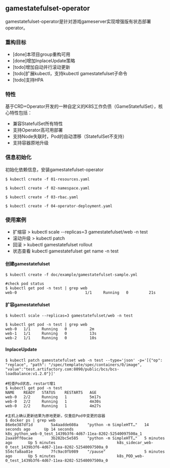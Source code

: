 ## gamestatefulset-operator

gamestatefulset-operator是针对游戏gameserver实现增强版有状态部署operator。 

### 重构目标

* [done]本项目group重构可用
* [done]增加InplaceUpdate策略
* [todo]增加自动并行滚动更新
* [todo]扩展kubectl，支持kubectl gamestatefulset子命令
* [todo]支持HPA

### 特性

基于CRD+Operator开发的一种自定义的K8S工作负债（GameStatefulSet），核心特性包括：

* 兼容StatefulSet所有特性
* 支持Operator高可用部署
* 支持Node失联时，Pod的自动漂移（StatefulSet不支持）  
* 支持容器原地升级

### 信息初始化

初始化依赖信息，安装gamestatefulset-operator

```shell
$ kubectl create -f 01-resources.yaml

$ kubectl create -f 02-namespace.yaml

$ kubectl create -f 03-rbac.yaml

$ kubectl create -f 04-operator-deployment.yaml
```

### 使用案例

* 扩缩容 > kubectl scale --replicas=3 gamestatefulset/web -n test 
* 滚动升级 > kubectl patch 
* 回滚 > kubectl gamestatefulset rollout 
* 状态查看 kubectl gamestatefulset get name -n test 

#### 创建gamestatefulset

```shell
$ kubectl create -f doc/example/gamestatefulset-sample.yml

#check pod status
$ kubectl get pod -n test | grep web 
web-0                              1/1     Running   0         21s
```

#### 扩容gamestatefulset

```shell
$ kubectl scale --replicas=3 gamestatefulset/web -n test 

$ kubectl get pod -n test | grep web 
web-0   1/1     Running   0          2m
web-1   1/1     Running   0          13s
web-2   1/1     Running   0          10s
```

#### InplaceUpdate

```shell
$ kubectl patch gamestatefulset web -n test --type='json' -p='[{"op": "replace", "path": "/spec/template/spec/containers/0/image", "value":"test.artifactory.com:8090/public/bcs/bcs-loadbalance:v1.2.0"}]'

#检查Pod状态，restart增1
$ kubectl get pod -n test
NAME    READY   STATUS    RESTARTS   AGE
web-0   2/2     Running   1          5m17s
web-0   2/2     Running   1          4m30s
web-0   2/2     Running   1          4m27s

#主机上确认更新结果为原地更新，仅重启Pod中变更的容器
$ docker ps | grep web 
86e6e387df1d        5a4aadde608a    "python -m SimpleHTT…"   14 seconds ago      Up 14 seconds                           k8s_python_web-0_test_1439b3f6-4d67-11ea-8202-52540097500a_1
2aaa9ff0acae        3b282bc5e585    "python -m SimpleHTT…"   5 minutes ago       Up 5 minutes                           k8s_sidecar_web-0_test_1439b3f6-4d67-11ea-8202-52540097500a_0
554cfa8aa81e        7fc9ac0fb989    "/pause"                 5 minutes ago       Up 5 minutes                           k8s_POD_web-0_test_1439b3f6-4d67-11ea-8202-52540097500a_0
```
